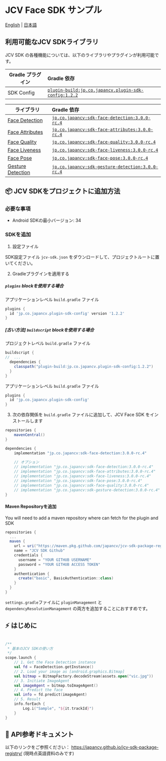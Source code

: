 # JCV Face SDK サンプル

[English](README.md) | [日本語](README-Ja.md)

## 利用可能なJCV SDKライブラリ

JCV SDK の各種機能については、以下のライブラリやプラグインが利用可能です。

| Gradle プラグイン	                                    | Gradle 依存                                                                                                         |
|---------------------------------------------------|:--------------------------------------------------------------------------------------------------------------------------|
| SDK Config | [`plugin-build:jp.co.japancv.plugin-sdk-config:1.2.2`](https://github.com/japancv/jcv-sdk-package-registry/packages/2137930)     |

| ライブラリ	                                                 | Gradle 依存                                                                                                         |
|---------------------------------------------------------------|:--------------------------------------------------------------------------------------------------------------------------|
| [Face Detection](https://japancv.github.io/jcv-sdk-package-registry/jcv-face-detection/index.html)       | [`jp.co.japancv:sdk-face-detection:3.0.0-rc.4`](https://github.com/japancv/jcv-sdk-package-registry/packages/2138758)     |
| [Face Attributes](https://japancv.github.io/jcv-sdk-package-registry/jcv-face-attributes/index.html)  | [`jp.co.japancv:sdk-face-attributes:3.0.0-rc.4`](https://github.com/japancv/jcv-sdk-package-registry/packages/2138754)    |
| [Face Quality](https://japancv.github.io/jcv-sdk-package-registry/jcv-face-quality/index.html)    | [`jp.co.japancv:sdk-face-quality:3.0.0-rc.4`](https://github.com/japancv/jcv-sdk-package-registry/packages/2138764)       |
| [Face Liveness](https://japancv.github.io/jcv-sdk-package-registry/jcv-face-liveness/index.html)   | [`jp.co.japancv:sdk-face-liveness:3.0.0-rc.4`](https://github.com/japancv/jcv-sdk-package-registry/packages/2138760)      |
| [Face Pose](https://japancv.github.io/jcv-sdk-package-registry/jcv-face-pose/index.html) | [`jp.co.japancv:sdk-face-pose:3.0.0-rc.4`](https://github.com/japancv/jcv-sdk-package-registry/packages/2138762)          |
| [Gesture Detection](https://japancv.github.io/jcv-sdk-package-registry/jcv-gesture-detection/index.html) | [`jp.co.japancv:sdk-gesture-detection:3.0.0-rc.4`](https://github.com/japancv/jcv-sdk-package-registry/packages/2138766)  |


## 📦 JCV SDKをプロジェクトに追加方法

### 必要な事項

- Android SDKの最小バージョン: 34

### SDKを追加

1. 設定ファイル

SDK設定ファイル `jcv-sdk.json` をダウンロードして、プロジェクトルートに置いてください。

2. Gradleプラグインを適用する

##### `plugins` blockを使用する場合

アプリケーションレベル `build.gradle` ファイル
```groovy
plugins {
  id 'jp.co.japancv.plugin-sdk-config' version '1.2.2'
}
```

##### [古い方法] `buildscript` blockを使用する場合

プロジェクトレベル `build.gradle` ファイル
```groovy
buildscript {
//  ...
  dependencies {
    classpath("plugin-build:jp.co.japancv.plugin-sdk-config:1.2.2")
  }
}
```

アプリケーションレベル `build.gradle` ファイル
```groovy
plugins {
  id 'jp.co.japancv.plugin-sdk-config'
}
```


3. 次の依存関係を `build.gradle` ファイルに追加して、JCV Face SDK をインストールします

```groovy
repositories {
    mavenCentral()
}

dependencies {
    implementation "jp.co.japancv:sdk-face-detection:3.0.0-rc.4"
    
    // オプション
    // implementation "jp.co.japancv:sdk-face-detection:3.0.0-rc.4"
    // implementation "jp.co.japancv:sdk-face-attributes:3.0.0-rc.4"
    // implementation "jp.co.japancv:sdk-face-liveness:3.0.0-rc.4"
    // implementation "jp.co.japancv:sdk-face-pose:3.0.0-rc.4"
    // implementation "jp.co.japancv:sdk-face-quality:3.0.0-rc.4"
    // implementation "jp.co.japancv:sdk-gesture-detection:3.0.0-rc.4"
}
```

#### Maven Repositoryを追加

You will need to add a maven repository where can fetch for the plugin and SDK

```groovy
repositories {
  ...
  maven {
    url = uri("https://maven.pkg.github.com/japancv/jcv-sdk-package-registry")
    name = "JCV SDK Github"
    credentials {
      username = "YOUR GITHUB USERNAME"
      password = "YOUR GITHUB ACCESS TOKEN"
    }
    authentication {
      create("basic", BasicAuthentication::class)
    }
  }
}
```

`settings.gradle`ファイルに `pluginManagement` と `dependencyResolutionManagement` の両方を追加することにおすすめです。

## ⚡️ はじめに

```kotlin

/**
 * 基本のJCV SDKの使い方
 */
scope.launch {
    // 1. Get the Face Detection instance
    val fd = FaceDetection.getInstance()
    // 2. Load your image as [android.graphics.Bitmap]
    val bitmap = BitmapFactory.decodeStream(assets.open("vic.jpg"))
    // 3. Initiate ImageAgent
    val imageAgent = bitmap.toImageAgent()
    // 4. Predict the face
    val info = fd.predict(imageAgent)
    // 5. Result
    info.forEach {
        Log.i("Sample", "${it.trackId}")
    }
}
```

## 📄  API参考ドキュメント

以下のリンクをご参照ください：
https://japancv.github.io/jcv-sdk-package-registry/
(現時点英語資料のみです)
